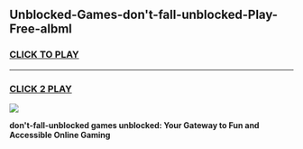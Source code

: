 
## Unblocked-Games-don't-fall-unblocked-Play-Free-albml
<h3>
<a href="https://premium76.site?title=don't-fall-unblocked&ref=23A">CLICK TO PLAY</a></h3>
<hr>

<h3>
<a href="https://premium76.site?title=don't-fall-unblocked&ref=23A">CLICK 2 PLAY</a>
  
</h3>

<a href="https://premium76.site?title=don't-fall-unblocked&ref=23A"><img src="https://clearcache.store/games.png"></a>


**don't-fall-unblocked games unblocked: Your Gateway to Fun and Accessible Online Gaming**
